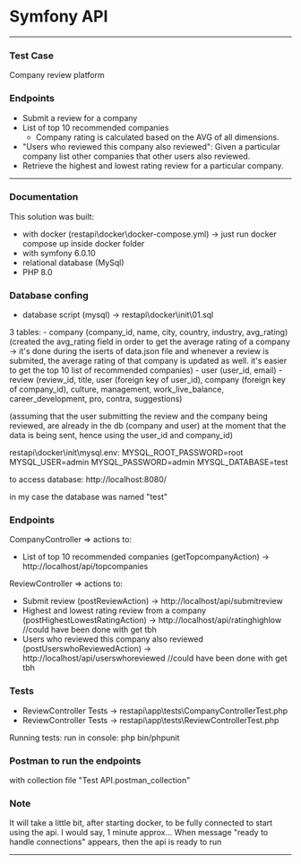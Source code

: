 # Symfony API 
---
### Test Case
Company review platform

### Endpoints

* Submit a review for a company
* List of top 10 recommended companies
    * Company rating is calculated based on the AVG of all dimensions.
* "Users who reviewed this company also reviewed": Given a particular company list other companies that other users also reviewed.
* Retrieve the highest and lowest rating review for a particular company.

---
### Documentation

This solution was built: 

- with docker (restapi\docker\docker-compose.yml) -> just run docker compose up inside docker folder
- with symfony 6.0.10
- relational database (MySql)
- PHP 8.0 

### Database confing
- database script (mysql) -> restapi\docker\init\01.sql

3 tables:
	- company (company_id, name, city, country, industry, avg_rating) (created the avg_rating field in order to get the average rating of a company -> it's done during the iserts of data.json file and whenever a review is submited, the average rating of that company is updated as well. it's easier to get the top 10 list of recommended companies)
	- user (user_id, email)
	- review (review_id, title, user (foreign key of user_id), company (foreign key of company_id), culture, management, work_live_balance, career_development, pro, contra, suggestions)
  
 (assuming that the user submitting the review and the company being reviewed, are already in the db (company and user) at the moment that the data is being sent, hence using the user_id and company_id)   

restapi\docker\init\mysql.env:
MYSQL_ROOT_PASSWORD=root
MYSQL_USER=admin
MYSQL_PASSWORD=admin
MYSQL_DATABASE=test

to access database: http://localhost:8080/

in my case the database was named "test"


### Endpoints
CompanyController => actions to:
 - List of top 10 recommended companies (getTopcompanyAction) -> http://localhost/api/topcompanies
 
ReviewController => actions to:
 - Submit review (postReviewAction) -> http://localhost/api/submitreview
 - Highest and lowest rating review from a company (postHighestLowestRatingAction) -> http://localhost/api/ratinghighlow //could have been done with get tbh
 - Users who reviewed this company also reviewed (postUserswhoReviewedAction) -> http://localhost/api/userswhoreviewed //could have been done with get tbh

### Tests
- ReviewController Tests -> restapi\app\tests\CompanyControllerTest.php
- ReviewController Tests -> restapi\app\tests\ReviewControllerTest.php

Running tests:
 run in console: php bin/phpunit

### Postman to run the endpoints
with collection file "Test API.postman_collection" 

### Note
It will take a little bit, after starting docker, to be fully connected to start using the api. I would say, 1 minute approx...
When message "ready to handle connections" appears, then the api is ready to run

----
